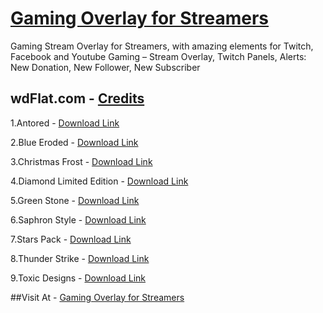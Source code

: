 # [Gaming Overlay for Streamers](https://www.dannibla.com/overlay-bundle/)
Gaming Stream Overlay for Streamers, with amazing elements for Twitch, Facebook and Youtube Gaming – Stream Overlay, Twitch Panels, Alerts: New Donation, New Follower, New Subscriber


## wdFlat.com - [Credits](https://wdFlat.com/)

1.Antored - [Download Link](https://www.dannibla.com/overlay-bundle/Antored.zip)

2.Blue Eroded - [Download Link](https://www.dannibla.com/overlay-bundle/Blue-Eroded.zip)

3.Christmas Frost - [Download Link](https://www.dannibla.com/overlay-bundle/Christmas-Frost.zip)

4.Diamond Limited Edition - [Download Link](https://www.dannibla.com/overlay-bundle/Diamond-Limited-Edition.zip)

5.Green Stone - [Download Link](https://www.dannibla.com/overlay-bundle/Green-Stone.zip)

6.Saphron Style - [Download Link](https://www.dannibla.com/overlay-bundle/Saphron-Style.zip)

7.Stars Pack - [Download Link](https://www.dannibla.com/overlay-bundle/Stars-Pack.zip)

8.Thunder Strike - [Download Link](https://www.dannibla.com/overlay-bundle/Thunder-Strike.zip)

9.Toxic Designs - [Download Link](https://www.dannibla.com/overlay-bundle/Toxic-Designs.zip)


##Visit At - [Gaming Overlay for Streamers](https://www.dannibla.com/overlay-bundle/)
